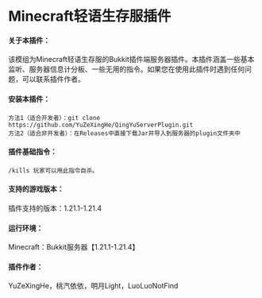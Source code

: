 # Minecraft轻语生存服插件
#### 关于本插件：
该模组为Minecraft轻语生存服的Bukkit插件端服务器插件。本插件涵盖一些基本监听、服务器信息计分板、一些无用的指令。如果您在使用此插件时遇到任何问题，可以联系插件作者。
#### 安装本插件：
    方法1（适合开发者）：git clone https://github.com/YuZeXingHe/QingYuServerPlugin.git
    方法2（适合非开发者）：在Releases中直接下载Jar并导入到服务器的plugin文件夹中
#### 插件基础指令：
    /kills 玩家可以用此指令自杀。
#### 支持的游戏版本：
插件支持的版本：1.21.1-1.21.4
#### 运行环境：
Minecraft：Bukkit服务器【1.21.1-1.21.4】
#### 插件作者：
YuZeXingHe，桃汽依依，明月Light，LuoLuoNotFind
